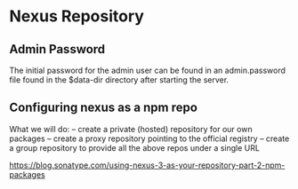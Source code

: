# Nexus Repository 

## Admin Password
The initial password for the admin user can be found in an admin.password file found in the $data-dir directory after starting the server.

## Configuring nexus as a npm repo
What we will do:
– create a private (hosted) repository for our own packages
– create a proxy repository pointing to the official registry
– create a group repository to provide all the above repos under a single URL

https://blog.sonatype.com/using-nexus-3-as-your-repository-part-2-npm-packages

